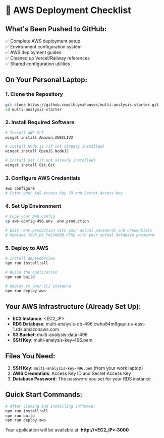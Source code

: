 # 🚀 AWS Deployment Checklist

## What's Been Pushed to GitHub:
✅ Complete AWS deployment setup  
✅ Environment configuration system  
✅ AWS deployment guides  
✅ Cleaned up Vercel/Railway references  
✅ Shared configuration utilities  

## On Your Personal Laptop:

### 1. Clone the Repository
```bash
git clone https://github.com/ibuymahouses/multi-analysis-starter.git
cd multi-analysis-starter
```

### 2. Install Required Software
```bash
# Install AWS CLI
winget install Amazon.AWSCLIV2

# Install Node.js (if not already installed)
winget install OpenJS.NodeJS

# Install Git (if not already installed)
winget install Git.Git
```

### 3. Configure AWS Credentials
```bash
aws configure
# Enter your AWS Access Key ID and Secret Access Key
```

### 4. Set Up Environment
```bash
# Copy your AWS config
cp aws-config-496.env .env.production

# Edit .env.production with your actual passwords and credentials
# Replace YOUR_DB_PASSWORD_HERE with your actual database password
```

### 5. Deploy to AWS
```bash
# Install dependencies
npm run install:all

# Build the application
npm run build

# Deploy to your EC2 instance
npm run deploy:aws
```

## Your AWS Infrastructure (Already Set Up):
- **EC2 Instance**: <EC2_IP>
- **RDS Database**: multi-analysis-db-496.cwhu64m6gqur.us-east-1.rds.amazonaws.com
- **S3 Bucket**: multi-analysis-data-496
- **SSH Key**: multi-analysis-key-496.pem

## Files You Need:
1. **SSH Key**: `multi-analysis-key-496.pem` (from your work laptop)
2. **AWS Credentials**: Access Key ID and Secret Access Key
3. **Database Password**: The password you set for your RDS instance

## Quick Start Commands:
```bash
# After cloning and installing software:
npm run install:all
npm run build
npm run deploy:aws
```

Your application will be available at: **http://<EC2_IP>:3000**
